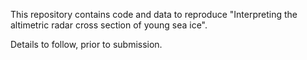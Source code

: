 This repository contains code and data to reproduce "Interpreting the altimetric radar cross section of young sea ice".

Details to follow, prior to submission.
